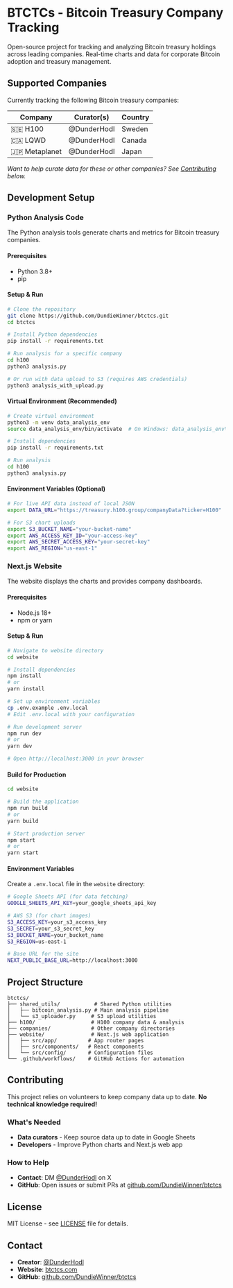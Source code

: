 # BTCTCs - Bitcoin Treasury Company Tracking

Open-source project for tracking and analyzing Bitcoin treasury holdings across leading companies. Real-time charts and data for corporate Bitcoin adoption and treasury management.

## Supported Companies

Currently tracking the following Bitcoin treasury companies:

| Company | Curator(s) | Country |
|---------|------------|---------|
| 🇸🇪 H100 | @DunderHodl | Sweden |
| 🇨🇦 LQWD | @DunderHodl | Canada |
| 🇯🇵 Metaplanet | @DunderHodl | Japan |

*Want to help curate data for these or other companies? See [Contributing](#contributing) below.*

## Development Setup

### Python Analysis Code

The Python analysis tools generate charts and metrics for Bitcoin treasury companies.

#### Prerequisites
- Python 3.8+
- pip

#### Setup & Run
```bash
# Clone the repository
git clone https://github.com/DundieWinner/btctcs.git
cd btctcs

# Install Python dependencies
pip install -r requirements.txt

# Run analysis for a specific company
cd h100
python3 analysis.py

# Or run with data upload to S3 (requires AWS credentials)
python3 analysis_with_upload.py
```

#### Virtual Environment (Recommended)
```bash
# Create virtual environment
python3 -m venv data_analysis_env
source data_analysis_env/bin/activate  # On Windows: data_analysis_env\Scripts\activate

# Install dependencies
pip install -r requirements.txt

# Run analysis
cd h100
python3 analysis.py
```

#### Environment Variables (Optional)
```bash
# For live API data instead of local JSON
export DATA_URL="https://treasury.h100.group/companyData?ticker=H100"

# For S3 chart uploads
export S3_BUCKET_NAME="your-bucket-name"
export AWS_ACCESS_KEY_ID="your-access-key"
export AWS_SECRET_ACCESS_KEY="your-secret-key"
export AWS_REGION="us-east-1"
```

### Next.js Website

The website displays the charts and provides company dashboards.

#### Prerequisites
- Node.js 18+
- npm or yarn

#### Setup & Run
```bash
# Navigate to website directory
cd website

# Install dependencies
npm install
# or
yarn install

# Set up environment variables
cp .env.example .env.local
# Edit .env.local with your configuration

# Run development server
npm run dev
# or
yarn dev

# Open http://localhost:3000 in your browser
```

#### Build for Production
```bash
cd website

# Build the application
npm run build
# or
yarn build

# Start production server
npm start
# or
yarn start
```

#### Environment Variables
Create a `.env.local` file in the `website` directory:

```bash
# Google Sheets API (for data fetching)
GOOGLE_SHEETS_API_KEY=your_google_sheets_api_key

# AWS S3 (for chart images)
S3_ACCESS_KEY=your_s3_access_key
S3_SECRET=your_s3_secret_key
S3_BUCKET_NAME=your_bucket_name
S3_REGION=us-east-1

# Base URL for the site
NEXT_PUBLIC_BASE_URL=http://localhost:3000
```

## Project Structure

```
btctcs/
├── shared_utils/           # Shared Python utilities
│   ├── bitcoin_analysis.py # Main analysis pipeline
│   └── s3_uploader.py     # S3 upload utilities
├── h100/                  # H100 company data & analysis
├── companies/             # Other company directories
├── website/               # Next.js web application
│   ├── src/app/          # App router pages
│   ├── src/components/   # React components
│   └── src/config/       # Configuration files
└── .github/workflows/    # GitHub Actions for automation
```

## Contributing

This project relies on volunteers to keep company data up to date. **No technical knowledge required!**

### What's Needed
- **Data curators** - Keep source data up to date in Google Sheets
- **Developers** - Improve Python charts and Next.js web app

### How to Help
- **Contact**: DM [@DunderHodl](https://x.com/DunderHodl) on X
- **GitHub**: Open issues or submit PRs at [github.com/DundieWinner/btctcs](https://github.com/DundieWinner/btctcs)

## License

MIT License - see [LICENSE](LICENSE) file for details.

## Contact

- **Creator**: [@DunderHodl](https://x.com/DunderHodl)
- **Website**: [btctcs.com](https://btctcs.com)
- **GitHub**: [github.com/DundieWinner/btctcs](https://github.com/DundieWinner/btctcs)